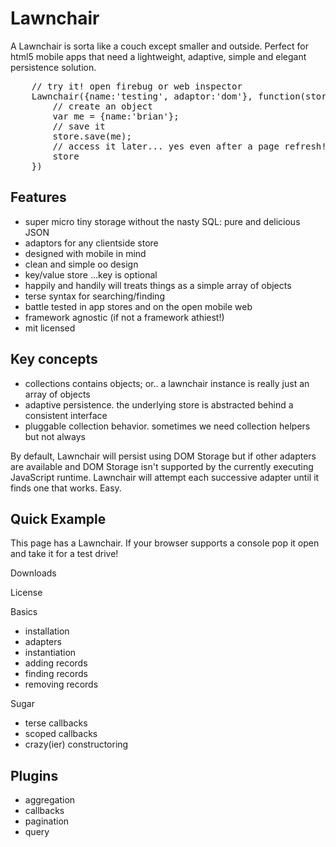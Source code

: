 Lawnchair
===

A Lawnchair is sorta like a couch except smaller and outside. Perfect for html5 mobile apps that need a lightweight, adaptive, simple and elegant persistence solution. 


<pre>
    // try it! open firebug or web inspector
    Lawnchair({name:'testing', adaptor:'dom'}, function(store) {
        // create an object
        var me = {name:'brian'};
        // save it
        store.save(me);
        // access it later... yes even after a page refresh!
        store
    })
</pre>

Features
---


- super micro tiny storage without the nasty SQL: pure and delicious JSON
- adaptors for any clientside store
- designed with mobile in mind
- clean and simple oo design
- key/value store ...key is optional
- happily and handily will treats things as a simple array of objects
- terse syntax for searching/finding
- battle tested in app stores and on the open mobile web
- framework agnostic (if not a framework athiest!)
- mit licensed


Key concepts
---

- collections contains objects; or.. a lawnchair instance is really just an array of objects
- adaptive persistence. the underlying store is abstracted behind a consistent interface
- pluggable collection behavior. sometimes we need collection helpers but not always

By default, Lawnchair will persist using DOM Storage but if other
adapters are available and DOM Storage isn't supported by the currently
executing JavaScript runtime. Lawnchair will attempt each successive
adapter until it finds one that works. Easy.

Quick Example
---

This page has a Lawnchair. If your browser supports a console pop it
open and take it for a test drive!

Downloads



<nav>
License

Basics

- installation 
- adapters
- instantiation 
- adding records
- finding records
- removing records

Sugar

- terse callbacks
- scoped callbacks
- crazy(ier) constructoring

Plugins
---

- aggregation
- callbacks
- pagination
- query
</nav>
